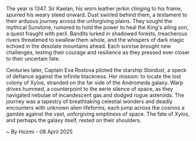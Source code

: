 
The year is 1347.  Sir Kaelan, his worn leather jerkin clinging to his frame, spurred his weary steed onward.  Dust swirled behind them, a testament to their arduous journey across the unforgiving plains.  They sought the mythical Sunstone, rumored to hold the power to heal the King's ailing son, a quest fraught with peril.  Bandits lurked in shadowed forests, treacherous rivers threatened to swallow them whole, and the whispers of dark magic echoed in the desolate mountains ahead.  Each sunrise brought new challenges, testing their courage and resilience as they pressed ever closer to their uncertain fate.

Centuries later, Captain Eva Rostova piloted the starship *Stardust*, a speck of defiance against the infinite blackness.  Her mission: to locate the lost colony of Xylos, stranded on the far side of the Andromeda galaxy.  Warp drives hummed, a counterpoint to the eerie silence of space, as they navigated nebulae of incandescent gas and dodged rogue asteroids.  The journey was a tapestry of breathtaking celestial wonders and deadly encounters with unknown alien lifeforms, each jump across the cosmos a gamble against the vast, unforgiving emptiness of space.  The fate of Xylos, and perhaps the galaxy itself, rested on their shoulders.

~ By Hozmi - 08 April 2025
